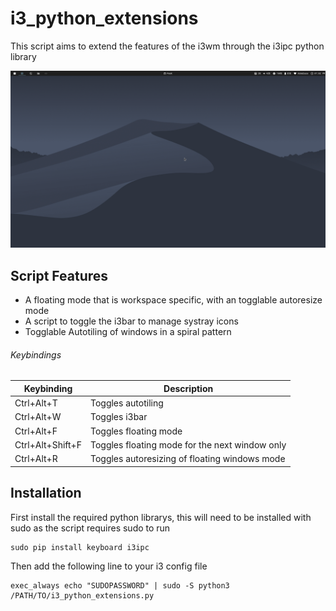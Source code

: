 # i3_python_extensions
This script aims to extend the features of the i3wm through the i3ipc python library

![](showcase.gif)

## Script Features
- A floating mode that is workspace specific, with an togglable autoresize mode
- A script to toggle the i3bar to manage systray icons
- Togglable Autotiling of windows in a spiral pattern

###### Keybindings

| Keybinding | Description |
| --- | --- |
| Ctrl+Alt+T | Toggles autotiling |
| Ctrl+Alt+W | Toggles i3bar |
| Ctrl+Alt+F | Toggles floating mode |
| Ctrl+Alt+Shift+F | Toggles floating mode for the next window only |
| Ctrl+Alt+R | Toggles autoresizing of floating windows mode |

## Installation
First install the required python librarys, this will need to be installed with sudo as the script requires sudo to run
```
sudo pip install keyboard i3ipc
```
Then add the following line to your i3 config file
```
exec_always echo "SUDOPASSWORD" | sudo -S python3 /PATH/TO/i3_python_extensions.py
```
